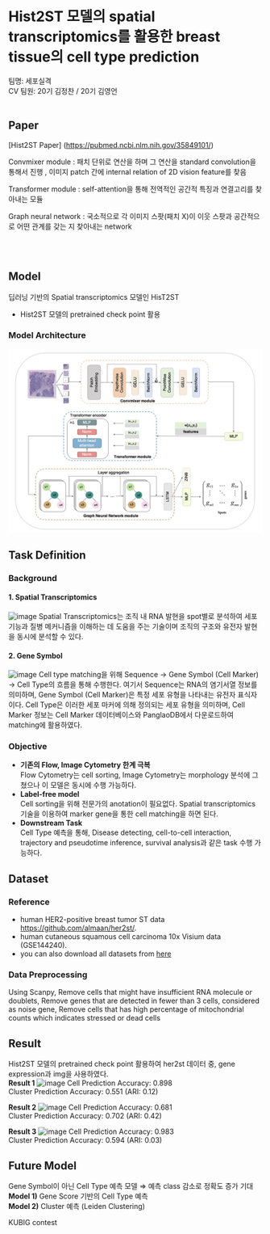 # Hist2ST 모델의 spatial transcriptomics를 활용한 breast tissue의 cell type prediction
팀명: 세포실격
<br>
CV 팀원: 20기 김정찬 / 20기 김영언
<br>
<br>
## Paper
[Hist2ST Paper] (https://pubmed.ncbi.nlm.nih.gov/35849101/) 

Convmixer module : 패치 단위로 연산을 하며 그 연산을 standard convolution을 통해서 진행 , 이미지 patch 간에 internal relation of 2D vision feature를 찾음

Transformer module : self-attention을 통해 전역적인 공간적 특징과 연결고리를 찾아내는 모듈

Graph neural network : 국소적으로 각 이미지 스팟(패치 X)이 이웃 스팟과 공간적으로 어떤 관계를 갖는 지 찾아내는 network

<br>
<br>

## Model
딥러닝 기반의 Spatial transcriptomics 모델인 HisT2ST
- Hist2ST 모델의 pretrained check point 활용
### Model Architecture
<img src="https://github.com/aldadobi/Spatial-transcriptomics-with-breast-tissue/blob/main/image.png">

## Task Definition
### Background
#### 1. Spatial Transcriptomics  
![image](https://github.com/user-attachments/assets/b41c6953-7ea4-4dea-bdaa-57d3e6843a6f)
Spatial Transcriptomics는 조직 내 RNA 발현을 spot별로 분석하여 세포 기능과 질병 메커니즘을 이해하는 데 도움을 주는 기술이며 조직의 구조와 유전자 발현을 동시에 분석할 수 있다.
#### 2. Gene Symbol  
![image](https://github.com/user-attachments/assets/c069058c-4016-45b8-bdd9-99a9158df62d)
Cell type matching을 위해 Sequence → Gene Symbol (Cell Marker) → Cell Type의 흐름을 통해 수행한다. 여기서 Sequence는 RNA의 염기서열 정보를 의미하며, Gene Symbol (Cell Marker)은 특정 세포 유형을 나타내는 유전자 표식자이다. Cell Type은 이러한 세포 마커에 의해 정의되는 세포 유형을 의미하며, Cell Marker 정보는 Cell Marker 데이터베이스와 PanglaoDB에서 다운로드하여 matching에 활용하였다.

### Objective
- **기존의 Flow, Image Cytometry 한계 극복**  
  Flow Cytometry는 cell sorting, Image Cytometry는 morphology 분석에 그쳤으나 이 모델은 동시에 수행 가능하다.
- **Label-free model**  
  Cell sorting을 위해 전문가의 anotation이 필요없다. Spatial transcriptomics 기술을 이용하여 marker gene을 통한 cell matching을 하면 된다.
- **Downstream Task**  
  Cell Type 예측을 통해, Disease detecting, cell-to-cell interaction, trajectory and pseudotime inference, survival analysis과 같은 task 수행 가능하다.


## Dataset
### Reference
 -  human HER2-positive breast tumor ST data https://github.com/almaan/her2st/.
 -  human cutaneous squamous cell carcinoma 10x Visium data (GSE144240).
 -  you can also download all datasets from [here](https://www.synapse.org/#!Synapse:syn29738084/files/)

### Data Preprocessing
Using Scanpy, Remove cells that might have insufficient RNA molecule or doublets, Remove genes that are detected in fewer than 3 cells, considered as noise gene, Remove cells that has high percentage of mitochondrial counts which indicates stressed or dead cells

## Result
Hist2ST 모델의 pretrained check point 활용하여 her2st 데이터 중, gene expression과 img을 사용하였다.   
**Result 1**
![image](https://github.com/user-attachments/assets/729be57f-0aee-430b-a349-48f796af4cc1)
Cell Prediction Accuracy: 0.898  
Cluster Prediction Accuracy: 0.551 (ARI: 0.12)

**Result 2**
![image](https://github.com/user-attachments/assets/c8a5bbf5-5ebc-4144-97ba-3dd30fd60677)
Cell Prediction Accuracy: 0.681  
Cluster Prediction Accuracy: 0.702 (ARI: 0.42)

**Result 3**
![image](https://github.com/user-attachments/assets/c99255da-9258-41ad-8063-d793505f2500)
Cell Prediction Accuracy: 0.983  
Cluster Prediction Accuracy: 0.594 (ARI: 0.03)

## Future Model
Gene Symbol이 아닌 Cell Type 예측 모델 ⇒ 예측 class 감소로 정확도 증가 기대  
**Model 1)** Gene Score 기반의 Cell Type 예측  
**Model 2)** Cluster 예측 (Leiden Clustering)




KUBIG contest
